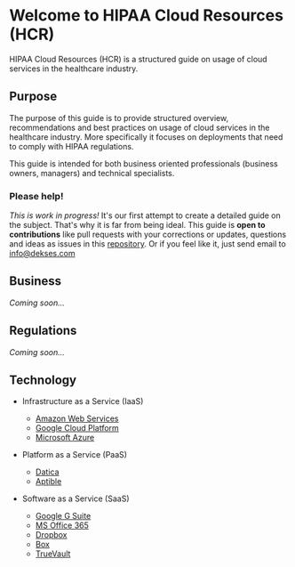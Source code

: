 # Welcome to HIPAA Cloud Resources (HCR)

HIPAA Cloud Resources (HCR) is a structured guide on usage of cloud services in 
the healthcare industry.

## Purpose

The purpose of this guide is to provide structured overview, recommendations and 
best practices on usage of cloud services in the healthcare industry. More 
specifically it focuses on deployments that need to comply with HIPAA 
regulations.

This guide is intended for both business oriented professionals (business 
owners, managers) and technical specialists.

### Please help!

_This is work in progress!_ It's our first attempt to create a detailed guide on 
the subject. That's why it is far from being ideal. This guide is __open to 
contributions__ like pull requests with your corrections or updates, questions 
and ideas as issues in this 
[repository](https://github.com/dekses/hipaa-cloud-resources). Or if you feel 
like it, just send email to <info@dekses.com>

## Business

_Coming soon..._

## Regulations

_Coming soon..._

## Technology

- Infrastructure as a Service (IaaS)
  - [Amazon Web Services](doc/IaaS.md#amazon-web-services)
  - [Google Cloud Platform](doc/IaaS.md#google-cloud-platform)
  - [Microsoft Azure](doc/IaaS.md#microsoft-azure)

- Platform as a Service (PaaS)
  - [Datica](docs/PaaS.md#datica)
  - [Aptible](docs/PaaS.md#aptible)

- Software as a Service (SaaS)
  - [Google G Suite](docs/SaaS.md)
  - [MS Office 365](docs/SaaS.md)
  - [Dropbox](docs/SaaS.md)
  - [Box](docs/SaaS.md)
  - [TrueVault](docs/SaaS.md)

